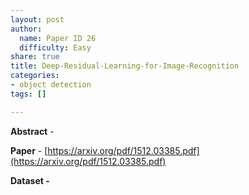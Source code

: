 ```yaml
---
layout: post
author:
  name: Paper ID 26
  difficulty: Easy
share: true
title: Deep-Residual-Learning-for-Image-Recognition
categories:
- object detection
tags: []

---
```

**Abstract** - 

**Paper** - [https://arxiv.org/pdf/1512.03385.pdf](https://arxiv.org/pdf/1512.03385.pdf)

**Dataset -** []()
    